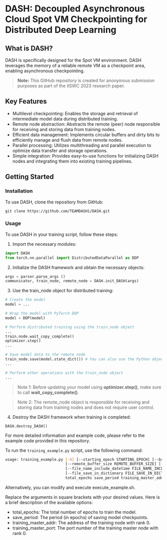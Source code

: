 # DASH: Decoupled Asynchronous Cloud Spot VM Checkpointing for Distributed Deep Learning

## What is DASH?

DASH is specifically designed for the Spot VM environment. DASH leverages the memory of a reliable remote VM as a checkpoint area, enabling asynchronous checkpointing. 

> **Note:** This GitHub repository is created for anonymous submission purposes as part of the IISWC 2023 research paper.

## Key Features

- Multilevel checkpointing: Enables the storage and retrieval of intermediate model data during distributed training.
- Remote node abstraction: Abstracts the remote (peer) node responsible for receiving and storing data from training nodes.
- Efficient data management: Implements circular buffers and dirty bits to efficiently manage and flush data from remote nodes.
- Parallel processing: Utilizes multithreading and parallel execution to optimize data transfer and storage operations.
- Simple integration: Provides easy-to-use functions for initializing DASH nodes and integrating them into existing training pipelines.

## Getting Started

### Installation

To use DASH, clone the repository from GitHub:

```shell
git clone https://github.com/TEAMDASH1/DASH.git
```

### Usage

To use DASH in your training script, follow these steps:

1. Import the necessary modules:

```python
import DASH
from torch.nn.parallel import DistributedDataParallel as DDP
```

2. Initialize the DASH framework and obtain the necessary objects:

```python
args = parser.parse_args ()
communicator, train_node, remote_node = DASH.init_DASH(args)
```

3. Use the train_node object for distributed training:

```python
# Create the model
model = ...

# Wrap the model with PyTorch DDP
model = DDP(model)

# Perform distributed training using the train_node object
...
train.node.wait_copy_complete()
optimizer.step()
...

# Save model data to the remote node
train_node.save(model.state_dict()) # You can also use the Python object {} here
...

# Perform other operations with the train_node object
...
```
> Note 1: Before updating your model using **optimizer.step()**, make sure to call **wait_copy_complete()**.

> Note 2: The remote_node object is responsible for receiving and storing data from training nodes and does not require user control.

4. Destroy the DASH framework when training is completed:

```python3
DASH.destroy_DASH()
```


For more detailed information and example code, please refer to the example code provided in this repository.

To run the `training_example.py` script, use the following command:

```bash
usage: training_example.py [-h] [--starting_epoch STARTING_EPOCH] [--batch_size BATCH_SIZE]
                           [--remote_buffer_size REMOTE_BUFFER_SIZE] [--shard_size SHARD_SIZE] [--model_name MODEL_NAME]
                           [--file_name_include_datetime FILE_NAME_INCLUDE_DATETIME]
                           [--file_save_in_dictionary FILE_SAVE_IN_DICTIONARY] [--snapshot_path SNAPSHOT_PATH]
                           total_epochs save_period training_master_addr training_master_port
```
Alternatively, you can modify and execute execute_example.sh.

Replace the arguments in square brackets with your desired values. Here is a brief description of the available options:

- total_epochs: The total number of epochs to train the model.
- save_period: The period (in epochs) of saving model checkpoints.
- training_master_addr: The address of the training node with rank 0.
- training_master_port: The port number of the training master node with rank 0.
